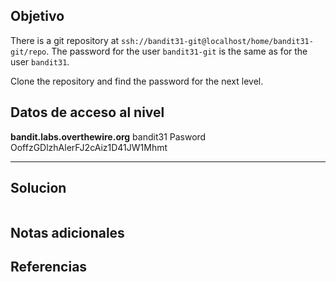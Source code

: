 ## Objetivo
There is a git repository at `ssh://bandit31-git@localhost/home/bandit31-git/repo`. The password for the user `bandit31-git` is the same as for the user `bandit31`.

Clone the repository and find the password for the next level.

## Datos de acceso al nivel
**bandit.labs.overthewire.org**
bandit31
Pasword
OoffzGDlzhAlerFJ2cAiz1D41JW1Mhmt
****** 
## Solucion
```
```
## Notas adicionales 

## Referencias
